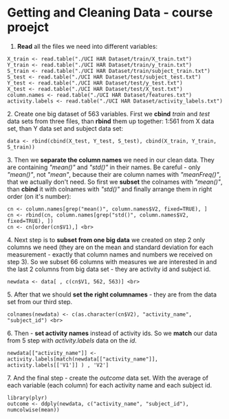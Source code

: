 # Getting and Cleaning Data - course proejct

1. **Read** all the files we need into different variables:

```
X_train <- read.table("./UCI HAR Dataset/train/X_train.txt")
Y_train <- read.table("./UCI HAR Dataset/train/y_train.txt") 
S_train <- read.table("./UCI HAR Dataset/train/subject_train.txt") 
S_test <- read.table("./UCI HAR Dataset/test/subject_test.txt")
Y_test <- read.table("./UCI HAR Dataset/test/y_test.txt") 
X_test <- read.table("./UCI HAR Dataset/test/X_test.txt") 
column.names <- read.table("./UCI HAR Dataset/features.txt") 
activity.labels <- read.table("./UCI HAR Dataset/activity_labels.txt") 
```

2\. Create one big dataset of 563 variables. First we **cbind** *train* and *test* data sets from three files, than **rbind** them up together: 1:561 from X data set, than Y data set and subject data set:

```
data <- rbind(cbind(X_test, Y_test, S_test), cbind(X_train, Y_train, S_train)) 
```

3\. Then we **separate the column names** we need in our clean data. They are containing *"mean()"* and *"std()"* in their names. Be careful - only *"mean()"*, not *"mean"*, because their are column names with *"meanFreq()"*, that we actually don't need. So first we **subset** the colnames with *"mean()"*, than **cbind** it with colnames with *"std()"* and finally arrange them in right order (on it's number):

```
cn <- column.names[grep("mean()", column.names$V2, fixed=TRUE), ] 
cn <- rbind(cn, column.names[grep("std()", column.names$V2, fixed=TRUE), ]) 
cn <- cn[order(cn$V1),] <br>
```

4\. Next step is to **subset from one big data** we created on step 2 only columns we need (they are on the mean and standard deviation for each measurement - exactly that column names and numbers we received on step 3). So we subset 66 columns with measures we are interested in and the last 2 columns from big data set - they are activity id and subject id.

```
newdata <- data[ , c(cn$V1, 562, 563)] <br>
```

5\. After that we should **set the right columnames** - they are from the data set from our third step.

```
colnames(newdata) <- c(as.character(cn$V2), "activity_name", "subject_id") <br>
```

6\. Then - **set activity names** instead of activity ids. So we **match** our data from 5 step with *activity.labels* data on the *id*.

```
newdata[["activity_name"]] <- activity.labels[match(newdata[["activity_name"]], activity.labels[['V1']] ) , 'V2']
```

7\. And the final step - create the *outcome* data set. With the average of each variable (each column) for each activity name and each subject id.

```
library(plyr)
outcome <- ddply(newdata, c("activity_name", "subject_id"), numcolwise(mean))
```
